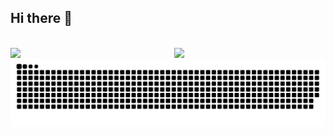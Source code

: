 ## Hi there 👋

<!--
**will2therich/will2therich** is a ✨ _special_ ✨ repository because its `README.md` (this file) appears on your GitHub profile.

Here are some ideas to get you started:

- 🔭 I’m currently working on ...
- 🌱 I’m currently learning ...
- 👯 I’m looking to collaborate on ...
- 🤔 I’m looking for help with ...
- 💬 Ask me about ...
- 📫 How to reach me: ...
- 😄 Pronouns: ...
- ⚡ Fun fact: ...
-->


</br>

<a href="#">
  <img width="48%" align="left" src="https://my-stats-43gk.vercel.app/api?username=will2therich&show_icons=true&theme=radical&hide=contribs,issues&show=discussions_answered&rank_icon=github&include_all_commits=true&card_width=150" />
</a>

<img align="right" width="48%" src="https://github-readme-streak-stats.herokuapp.com/?user=will2therich&theme=radical"/>

<picture>
  <source media="(prefers-color-scheme: dark)" srcset="https://raw.githubusercontent.com/will2therich/will2therich/output/github-contribution-grid-snake-dark.svg">
  <source media="(prefers-color-scheme: light)" srcset="https://raw.githubusercontent.com/will2therich/will2therich/output/github-contribution-grid-snake.svg">
  <img alt="github contribution grid snake animation" src="https://raw.githubusercontent.com/will2therich/will2therich/output/github-contribution-grid-snake.svg">
</picture>

